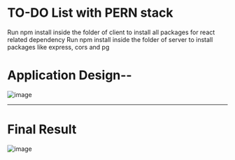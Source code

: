 # TO-DO List with PERN stack
Run npm install inside the folder of client to install all packages for react related dependency 
Run npm install inside the folder of server to install packages  like express, cors and pg 

# Application Design--
![image](https://user-images.githubusercontent.com/22477774/204463872-79a6a541-1427-4fc1-b652-30af0f36bd40.png)

_____________________________________________________________________________________________
# Final Result
![image](https://user-images.githubusercontent.com/22477774/204464359-f47e7adc-b4e2-4464-8b9d-eaa7b20a98b9.png)


